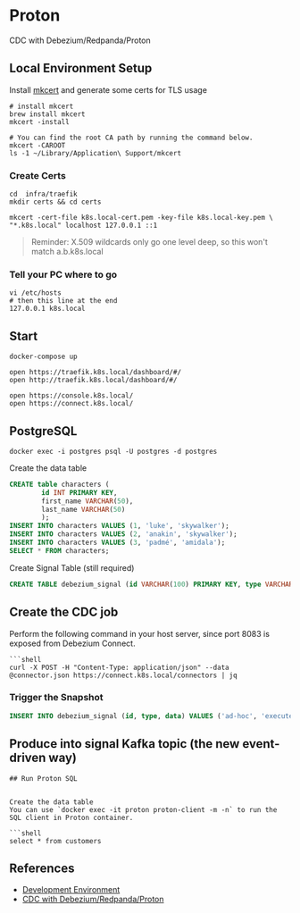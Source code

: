 # Proton

CDC  with Debezium/Redpanda/Proton


## Local Environment Setup

Install [mkcert](https://github.com/FiloSottile/mkcert) and generate some certs for TLS usage

```shell
# install mkcert
brew install mkcert
mkcert -install

# You can find the root CA path by running the command below.
mkcert -CAROOT
ls -1 ~/Library/Application\ Support/mkcert 

```

### Create Certs

```shell
cd  infra/traefik
mkdir certs && cd certs

mkcert -cert-file k8s.local-cert.pem -key-file k8s.local-key.pem \
"*.k8s.local" localhost 127.0.0.1 ::1
```

> Reminder: X.509 wildcards only go one level deep, so this won't match a.b.k8s.local


### Tell your PC where to go
```shell
vi /etc/hosts
# then this line at the end
127.0.0.1 k8s.local
```

## Start

```shell
docker-compose up

open https://traefik.k8s.local/dashboard/#/
open http://traefik.k8s.local/dashboard/#/

open https://console.k8s.local/
open https://connect.k8s.local/
```


## PostgreSQL

```shell
docker exec -i postgres psql -U postgres -d postgres
```

Create the data table
```sql
CREATE table characters (
        id INT PRIMARY KEY,
        first_name VARCHAR(50),
        last_name VARCHAR(50)
        );
INSERT INTO characters VALUES (1, 'luke', 'skywalker');
INSERT INTO characters VALUES (2, 'anakin', 'skywalker');
INSERT INTO characters VALUES (3, 'padmé', 'amidala');
SELECT * FROM characters;
```
Create Signal Table (still required)

```sql
CREATE TABLE debezium_signal (id VARCHAR(100) PRIMARY KEY, type VARCHAR(100) NOT NULL, data VARCHAR(2048) NULL);
```

## Create the CDC job

Perform the following command in your host server, since port 8083 is exposed from Debezium Connect.


```
```shell
curl -X POST -H "Content-Type: application/json" --data @connector.json https://connect.k8s.local/connectors | jq
```

### Trigger the Snapshot

```sql
INSERT INTO debezium_signal (id, type, data) VALUES ('ad-hoc', 'execute-snapshot', '{"data-collections": ["public.characters"],"type":"incremental"}');
```

## Produce into signal Kafka topic (the new event-driven way)
   
```
## Run Proton SQL


Create the data table
You can use `docker exec -it proton proton-client -m -n` to run the SQL client in Proton container. 

```shell
select * from customers
```


## References

- [Development Environment](https://github.com/getlago/lago/wiki/Development-Environment)
- [CDC with Debezium/Redpanda/Proton](https://github.com/timeplus-io/proton/tree/develop/examples/cdc)